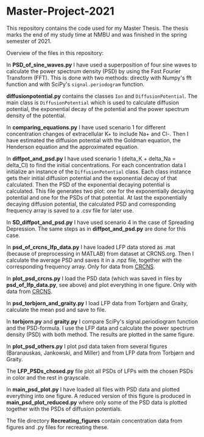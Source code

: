# Master-Project-2021

This repository contains the code used for my Master Thesis.
The thesis marks the end of my study time at NMBU and was finished in the 
spring semester of 2021. 

Overview of the files in this repository:

In **PSD_of_sine_waves.py** I have used a superposition of four sine waves to 
calculate the power spectrum density (PSD) by using the Fast Fourier Transform
(FFT). This is done with two methods: directly with Numpy's fft function and 
with SciPy's ``signal.periodogram`` function. 

**diffusionpotential.py** contains the classes ``Ion`` and 
``DiffusionPotential``. The main class is ``DiffusionPotential`` which is used 
to calculate diffusion potential, the exponential decay of the potential and
the power spectrum density of the potential. 

In **comparing_equations.py** I have used scenario 1 for different 
concentration changes of extracellular K+ to include Na+ and Cl-. Then 
I have estimated the diffusion potential with the Goldman equation, the
Henderson equation and the approximated equation.

In **diffpot_and_psd.py** I have used scenario 1 (delta_K + delta_Na = 
delta_Cl) to find the initial concentrations. For each concentration data I 
initialize an instance of the ``DiffusionPotential`` class. Each class instance
gets their initial diffusion potential and the exponential decay of that
calculated. Then the PSD of the exponential decaying potential is calculated. 
This file generates two plot: one for the exponentially decaying potential
and one for the PSDs of that potential. At last the exponentially decaying 
diffusion potential, the calculated PSD and corresponding frequency array is 
saved to a .csv file for later use.

In **SD_diffpot_and_psd.py** I have used scenario 4 in the case of 
Spreading Depression. The same steps as in **diffpot_and_psd.py** are done 
for this case. 

In **psd_of_crcns_lfp_data.py** I have loaded LFP data stored as .mat (because of 
preprocessing in MATLAB) from dataset at CRCNS.org. Then I calculate the 
average PSD and saves it in a .npz file, together with the corresponding
frequency array. Only for data from [CRCNS](https://crcns.org/).

In **plot_psd_crcns.py** I load the PSD data (which was saved in files by
**psd_of_lfp_data.py**, see above) and plot everything in one figure. 
Only with data from [CRCNS](https://crcns.org/).

In **psd_torbjorn_and_graity.py** I load LFP data from Torbjørn and Graity, 
calculate the mean psd and save to file.

In **torbjorn.py** and **graity.py** I compare SciPy's signal.periodiogram 
function and the PSD-formula. I use the LFP data and calculate the power 
spectrum density (PSD) with both method. The results are plotted in the same 
figure.

In **plot_psd_others.py** I plot psd data taken from several figures 
(Baranauskas, Jankowski, and Miller) and from LFP data from Torbjørn and
Graity.

The **LFP_PSDs_chosed.py** file plot all PSDs of LFPs with the chosen PSDs in
color and the rest in grayscale.

In **main_psd_plot.py** I have loaded all files with PSD data and plotted 
everything into one figure. A reduced version of this figure is produced in 
**main_psd_plot_reduced.py** where only some of the PSD data is plotted 
together with the PSDs of diffusion potentials.

The file directory **Recreating_figures** contain concentration data from
figures and .py files for recreating these. 